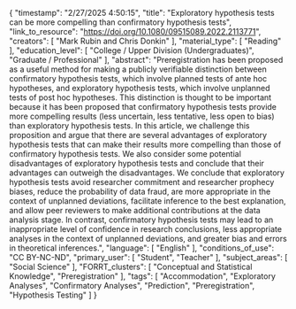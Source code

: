 {
    "timestamp": "2/27/2025 4:50:15",
    "title": "Exploratory hypothesis tests can be more compelling than confirmatory hypothesis tests",
    "link_to_resource": "https://doi.org/10.1080/09515089.2022.2113771",
    "creators": [
        "Mark Rubin and Chris Donkin"
    ],
    "material_type": [
        "Reading"
    ],
    "education_level": [
        "College / Upper Division (Undergraduates)",
        "Graduate / Professional"
    ],
    "abstract": "Preregistration has been proposed as a useful method for making a publicly verifiable distinction between confirmatory hypothesis tests, which involve planned tests of ante hoc hypotheses, and exploratory hypothesis tests, which involve unplanned tests of post hoc hypotheses. This distinction is thought to be important because it has been proposed that confirmatory hypothesis tests provide more compelling results (less uncertain, less tentative, less open to bias) than exploratory hypothesis tests. In this article, we challenge this proposition and argue that there are several advantages of exploratory hypothesis tests that can make their results more compelling than those of confirmatory hypothesis tests. We also consider some potential disadvantages of exploratory hypothesis tests and conclude that their advantages can outweigh the disadvantages. We conclude that exploratory hypothesis tests avoid researcher commitment and researcher prophecy biases, reduce the probability of data fraud, are more appropriate in the context of unplanned deviations, facilitate inference to the best explanation, and allow peer reviewers to make additional contributions at the data analysis stage. In contrast, confirmatory hypothesis tests may lead to an inappropriate level of confidence in research conclusions, less appropriate analyses in the context of unplanned deviations, and greater bias and errors in theoretical inferences.",
    "language": [
        "English"
    ],
    "conditions_of_use": "CC BY-NC-ND",
    "primary_user": [
        "Student",
        "Teacher"
    ],
    "subject_areas": [
        "Social Science"
    ],
    "FORRT_clusters": [
        "Conceptual and Statistical Knowledge",
        "Preregistration"
    ],
    "tags": [
        "Accommodation",
        "Exploratory Analyses",
        "Confirmatory Analyses",
        "Prediction",
        "Preregistration",
        "Hypothesis Testing"
    ]
}